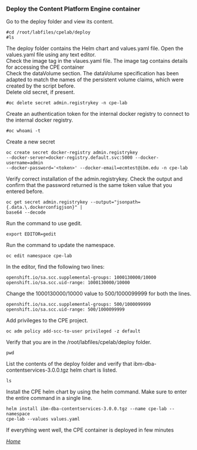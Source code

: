 ### Deploy the Content Platform Engine container
Go to the deploy folder and view its content.
```
#cd /root/labfiles/cpelab/deploy
#ls
```
The deploy folder contains the Helm chart and values.yaml file. Open the values.yaml file using any text editor.<br/>
Check the image tag in the vlaues.yaml file. The image tag contains details for accessing the CPE container<br/>
Check the dataVolume section. The dataVolume specification has been adapted to match the names of the persistent volume claims, which were created by the script before.<br/>
Delete old secret, if present.
```
#oc delete secret admin.registrykey -n cpe-lab
```
Create an authentication token for the internal docker registry to connect to the internal docker registry.
```
#oc whoami -t
```
Create a new secret
```
oc create secret docker-registry admin.registrykey
--docker-server=docker-registry.default.svc:5000 --docker-username=admin
--docker-password='<token>' --docker-email=ecmtest@ibm.edu -n cpe-lab
```
Verify correct installation of the admin.registrykey. Check the output and confirm that the password returned is the same token value that you entered before.
```
oc get secret admin.registrykey --output="jsonpath={.data.\.dockerconfigjson}" |
base64 --decode
```
Run the command to use gedit.
```
export EDITOR=gedit
```
Run the command to update the namespace.
```
oc edit namespace cpe-lab
```
In the editor, find the following two lines:
```
openshift.io/sa.scc.supplemental-groups: 1000130000/10000
openshift.io/sa.scc.uid-range: 1000130000/10000
```
Change the 1000130000/10000 value to 500/1000099999 for both the lines.
```
openshift.io/sa.scc.supplemental-groups: 500/1000099999
openshift.io/sa.scc.uid-range: 500/1000099999
```
Add privileges to the CPE project.
```
oc adm policy add-scc-to-user privileged -z default
```
Verify that you are in the /root/labfiles/cpelab/deploy folder.<br>
```
pwd
```
List the contents of the deploy folder and verify that ibm-dba-contentservices-3.0.0.tgz helm chart is listed.
```
ls
```
Install the CPE helm chart by using the helm command. Make sure to enter the entire command in a single line.
```
helm install ibm-dba-contentservices-3.0.0.tgz --name cpe-lab --namespace
cpe-lab --values values.yaml
```
If everything went well, the CPE container is deployed in few minutes

*[Home](index.md)*
